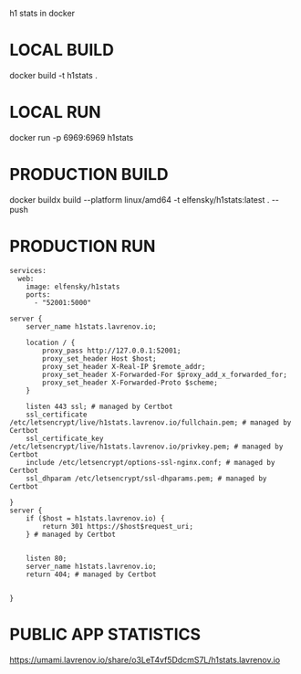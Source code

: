 h1 stats in docker

# LOCAL BUILD

docker build -t h1stats .

# LOCAL RUN

docker run -p 6969:6969 h1stats

# PRODUCTION BUILD

docker buildx build --platform linux/amd64 -t elfensky/h1stats:latest . --push

# PRODUCTION RUN

```docker-compose
services:
  web:
    image: elfensky/h1stats
    ports:
      - "52001:5000"
```

```nginx
server {
    server_name h1stats.lavrenov.io;

    location / {
        proxy_pass http://127.0.0.1:52001;
        proxy_set_header Host $host;
        proxy_set_header X-Real-IP $remote_addr;
        proxy_set_header X-Forwarded-For $proxy_add_x_forwarded_for;
        proxy_set_header X-Forwarded-Proto $scheme;
    }

    listen 443 ssl; # managed by Certbot
    ssl_certificate /etc/letsencrypt/live/h1stats.lavrenov.io/fullchain.pem; # managed by Certbot
    ssl_certificate_key /etc/letsencrypt/live/h1stats.lavrenov.io/privkey.pem; # managed by Certbot
    include /etc/letsencrypt/options-ssl-nginx.conf; # managed by Certbot
    ssl_dhparam /etc/letsencrypt/ssl-dhparams.pem; # managed by Certbot

}
server {
    if ($host = h1stats.lavrenov.io) {
        return 301 https://$host$request_uri;
    } # managed by Certbot


    listen 80;
    server_name h1stats.lavrenov.io;
    return 404; # managed by Certbot


}
```

# PUBLIC APP STATISTICS

https://umami.lavrenov.io/share/o3LeT4vf5DdcmS7L/h1stats.lavrenov.io
